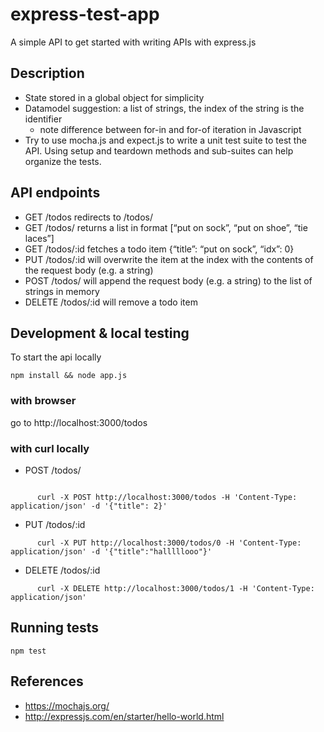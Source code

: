 # express-test-app
A simple API to get started with writing APIs with express.js

## Description
* State stored in a global object for simplicity
* Datamodel suggestion: a list of strings, the index of the string is the identifier
    * note difference between for-in and for-of iteration in Javascript
* Try to use mocha.js and expect.js to write a unit test suite to test the API. Using setup and teardown methods and sub-suites can help organize the tests.

## API endpoints 
* GET /todos redirects to /todos/
* GET /todos/ returns a list in format [“put on sock”, “put on shoe”, “tie laces”]
* GET /todos/:id fetches a todo item {“title”: “put on sock”, “idx”: 0}
* PUT /todos/:id will overwrite the item at the index with the contents of the request body (e.g. a string)
* POST /todos/ will append the request body (e.g. a string) to the list of strings in memory
* DELETE /todos/:id will remove a todo item

## Development & local testing

To start the api locally

    npm install && node app.js

### with browser

go to http://localhost:3000/todos

### with curl locally 

* POST /todos/ 
```

      curl -X POST http://localhost:3000/todos -H 'Content-Type: application/json' -d '{"title": 2}'
```

* PUT /todos/:id 
```
      curl -X PUT http://localhost:3000/todos/0 -H 'Content-Type: application/json' -d '{"title":"halllllooo"}'
```

* DELETE /todos/:id
```
      curl -X DELETE http://localhost:3000/todos/1 -H 'Content-Type: application/json'
```

## Running tests

    npm test

## References
- https://mochajs.org/
- http://expressjs.com/en/starter/hello-world.html
